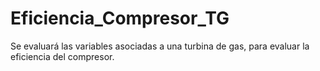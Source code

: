 # Eficiencia_Compresor_TG
Se evaluará las variables asociadas a una turbina de gas, para evaluar la eficiencia del compresor.
